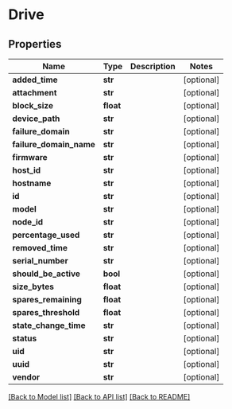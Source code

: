 # Drive

## Properties
Name | Type | Description | Notes
------------ | ------------- | ------------- | -------------
**added_time** | **str** |  | [optional] 
**attachment** | **str** |  | [optional] 
**block_size** | **float** |  | [optional] 
**device_path** | **str** |  | [optional] 
**failure_domain** | **str** |  | [optional] 
**failure_domain_name** | **str** |  | [optional] 
**firmware** | **str** |  | [optional] 
**host_id** | **str** |  | [optional] 
**hostname** | **str** |  | [optional] 
**id** | **str** |  | [optional] 
**model** | **str** |  | [optional] 
**node_id** | **str** |  | [optional] 
**percentage_used** | **str** |  | [optional] 
**removed_time** | **str** |  | [optional] 
**serial_number** | **str** |  | [optional] 
**should_be_active** | **bool** |  | [optional] 
**size_bytes** | **float** |  | [optional] 
**spares_remaining** | **float** |  | [optional] 
**spares_threshold** | **float** |  | [optional] 
**state_change_time** | **str** |  | [optional] 
**status** | **str** |  | [optional] 
**uid** | **str** |  | [optional] 
**uuid** | **str** |  | [optional] 
**vendor** | **str** |  | [optional] 

[[Back to Model list]](../README.md#documentation-for-models) [[Back to API list]](../README.md#documentation-for-api-endpoints) [[Back to README]](../README.md)

